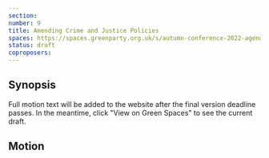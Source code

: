 ```yaml
---
section:
number: 9
title: Amending Crime and Justice Policies
spaces: https://spaces.greenparty.org.uk/s/autumn-conference-2022-agenda-forum/?contentId=101883
status: draft
coproposers:
---
```

## Synopsis
Full motion text will be added to the website after the final version deadline passes. In the meantime, click "View on Green Spaces" to see the current draft.

## Motion
